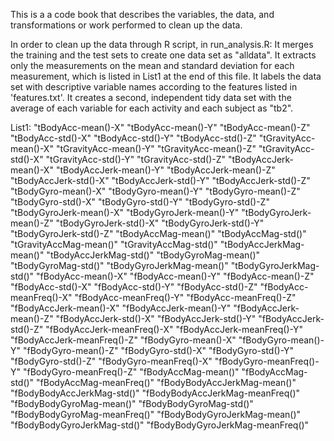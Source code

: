 This is a a code book that describes the variables, the data, and transformations or work performed to clean up the data.

In order to clean up the data through R script, in run_analysis.R:
It merges the training and the test sets to create one data set as "alldata".
It extracts only the measurements on the mean and standard deviation for each measurement, which is listed in List1 at the end of this file.
It labels the data set with descriptive variable names according to the features listed in 'features.txt'.
It creates a second, independent tidy data set with the average of each variable for each activity and each subject as "tb2".

List1:
 "tBodyAcc-mean()-X"
 "tBodyAcc-mean()-Y"
 "tBodyAcc-mean()-Z"
 "tBodyAcc-std()-X"
 "tBodyAcc-std()-Y"
 "tBodyAcc-std()-Z"
 "tGravityAcc-mean()-X"
 "tGravityAcc-mean()-Y"
 "tGravityAcc-mean()-Z"
 "tGravityAcc-std()-X"
 "tGravityAcc-std()-Y"
 "tGravityAcc-std()-Z"
 "tBodyAccJerk-mean()-X"
 "tBodyAccJerk-mean()-Y"
 "tBodyAccJerk-mean()-Z"
 "tBodyAccJerk-std()-X"
 "tBodyAccJerk-std()-Y"
 "tBodyAccJerk-std()-Z"
 "tBodyGyro-mean()-X"
 "tBodyGyro-mean()-Y"
 "tBodyGyro-mean()-Z"
 "tBodyGyro-std()-X"
 "tBodyGyro-std()-Y"
 "tBodyGyro-std()-Z"
 "tBodyGyroJerk-mean()-X"
 "tBodyGyroJerk-mean()-Y"
 "tBodyGyroJerk-mean()-Z"
 "tBodyGyroJerk-std()-X"
 "tBodyGyroJerk-std()-Y"
 "tBodyGyroJerk-std()-Z"
 "tBodyAccMag-mean()"
 "tBodyAccMag-std()"
 "tGravityAccMag-mean()"
 "tGravityAccMag-std()"
 "tBodyAccJerkMag-mean()"
 "tBodyAccJerkMag-std()"
 "tBodyGyroMag-mean()"
 "tBodyGyroMag-std()"
 "tBodyGyroJerkMag-mean()"
 "tBodyGyroJerkMag-std()"
 "fBodyAcc-mean()-X"
 "fBodyAcc-mean()-Y"
 "fBodyAcc-mean()-Z"
 "fBodyAcc-std()-X"
 "fBodyAcc-std()-Y"
 "fBodyAcc-std()-Z"
 "fBodyAcc-meanFreq()-X"
 "fBodyAcc-meanFreq()-Y"
 "fBodyAcc-meanFreq()-Z"
 "fBodyAccJerk-mean()-X"
 "fBodyAccJerk-mean()-Y"
 "fBodyAccJerk-mean()-Z"
 "fBodyAccJerk-std()-X"
 "fBodyAccJerk-std()-Y"
 "fBodyAccJerk-std()-Z"
 "fBodyAccJerk-meanFreq()-X"
 "fBodyAccJerk-meanFreq()-Y"
 "fBodyAccJerk-meanFreq()-Z"
 "fBodyGyro-mean()-X"
 "fBodyGyro-mean()-Y"
 "fBodyGyro-mean()-Z"
 "fBodyGyro-std()-X"
 "fBodyGyro-std()-Y"
 "fBodyGyro-std()-Z"
 "fBodyGyro-meanFreq()-X"
 "fBodyGyro-meanFreq()-Y"
 "fBodyGyro-meanFreq()-Z"
 "fBodyAccMag-mean()"
 "fBodyAccMag-std()"
 "fBodyAccMag-meanFreq()"
 "fBodyBodyAccJerkMag-mean()"
 "fBodyBodyAccJerkMag-std()"
 "fBodyBodyAccJerkMag-meanFreq()"
 "fBodyBodyGyroMag-mean()"
 "fBodyBodyGyroMag-std()"
 "fBodyBodyGyroMag-meanFreq()"
 "fBodyBodyGyroJerkMag-mean()"
 "fBodyBodyGyroJerkMag-std()"
 "fBodyBodyGyroJerkMag-meanFreq()"
